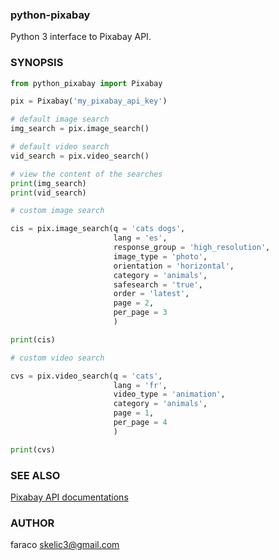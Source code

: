 ### python-pixabay
Python 3 interface to Pixabay API.

### SYNOPSIS
```python
from python_pixabay import Pixabay

pix = Pixabay('my_pixabay_api_key')

# default image search
img_search = pix.image_search()

# default video search
vid_search = pix.video_search()

# view the content of the searches
print(img_search)
print(vid_search)

# custom image search

cis = pix.image_search(q = 'cats dogs',
					   lang = 'es',
					   response_group = 'high_resolution',
					   image_type = 'photo',
					   orientation = 'horizontal',
					   category = 'animals',
					   safesearch = 'true',
					   order = 'latest',
					   page = 2,
					   per_page = 3
					   )

print(cis)

# custom video search

cvs = pix.video_search(q = 'cats',
					   lang = 'fr',
					   video_type = 'animation',
					   category = 'animals',
					   page = 1,
					   per_page = 4
					   )

print(cvs)

```

### SEE ALSO
[Pixabay API documentations](https://pixabay.com/api/docs)

### AUTHOR
faraco <skelic3@gmail.com>
